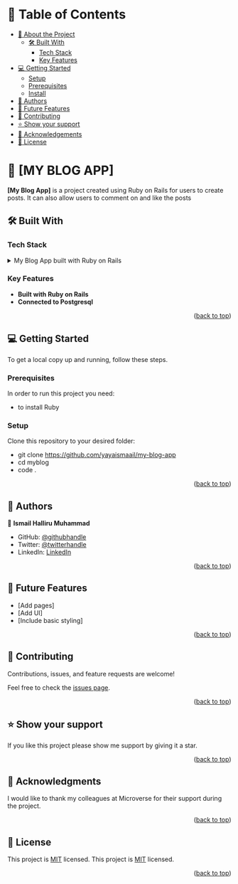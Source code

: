 <a name="readme-top"></a>

# 📗 Table of Contents

- [📖 About the Project](#about-project)
  - [🛠 Built With](#built-with)
    - [Tech Stack](#tech-stack)
    - [Key Features](#key-features)
- [💻 Getting Started](#getting-started)
  - [Setup](#setup)
  - [Prerequisites](#prerequisites)
  - [Install](#install)
- [👥 Authors](#authors)
- [🔭 Future Features](#future-features)
- [🤝 Contributing](#contributing)
- [⭐️ Show your support](#support)
- [🙏 Acknowledgements](#acknowledgements)
- [📝 License](#license)

# 📖 [MY BLOG APP] <a name="about-project"></a>

**[My Blog App]** is a project created using Ruby on Rails for users to create posts. It can also allow users to comment on and like the posts

## 🛠 Built With <a name="built-with"></a>

### Tech Stack <a name="tech-stack"></a>

<details>
<summary>My Blog App built with Ruby on Rails</summary>
  <ul>
    <li><a href="https://www.ruby-lang.org/en/">PostgreSQL</a></li>
  </ul>
</details>

### Key Features <a name="key-features"></a>

- **Built with Ruby on Rails**
- **Connected to Postgresql**

<p align="right">(<a href="#readme-top">back to top</a>)</p>

## 💻 Getting Started <a name="getting-started"></a>

To get a local copy up and running, follow these steps.

### Prerequisites

In order to run this project you need:

- to install Ruby

### Setup

Clone this repository to your desired folder:

- git clone https://github.com/yayaismaail/my-blog-app
- cd myblog
- code . <!-- If you are using VS Code -->

<p align="right">(<a href="#readme-top">back to top</a>)</p>

## 👥 Authors <a name="authors"></a>

👤 **Ismail Halliru Muhammad**

- GitHub: [@githubhandle](https://github.com/yayaismaail)
- Twitter: [@twitterhandle](https://mobile.twitter.com/IsmailhalliruM1)
- LinkedIn: [LinkedIn](https://www.linkedin.com/in/ismail-halliru-muhammad-2a8453127/)

<p align="right">(<a href="#readme-top">back to top</a>)</p>

## 🔭 Future Features <a name="future-features"></a>

- [Add pages] 
- [Add UI] 
- [Include basic styling] 

<p align="right">(<a href="#readme-top">back to top</a>)</p>

## 🤝 Contributing <a name="contributing"></a>

Contributions, issues, and feature requests are welcome!

Feel free to check the [issues page](https://github.com/yayaismaail/my-blog-app/issues).

<p align="right">(<a href="#readme-top">back to top</a>)</p>

## ⭐️ Show your support <a name="support"></a>

If you like this project please show me support by giving it a star.

<p align="right">(<a href="#readme-top">back to top</a>)</p>

## 🙏 Acknowledgments <a name="acknowledgements"></a>

I would like to thank my colleagues at Microverse for their support during the project.

<p align="right">(<a href="#readme-top">back to top</a>)</p>

## 📝 License <a name="license"></a>

This project is [MIT](./MIT.md) licensed.
This project is [MIT](./MIT.md) licensed.

<p align="right">(<a href="#readme-top">back to top</a>)</p>
